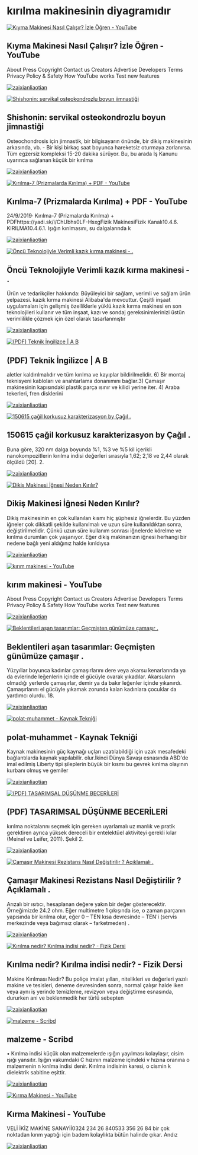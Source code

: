 # kırılma makinesinin diyagramıdır
<a href="https://mnn.zoosnet.net/LR/Chatpre.aspx?id=MNN94995150&p=https://topgrinding.com/" target="_blank">![Kıyma Makinesi Nasıl Çalışır? İzle Öğren - YouTube](https://github.com/technlg/images/blob/main/33.jpg)</a>
## Kıyma Makinesi Nasıl Çalışır? İzle Öğren - YouTube
About Press Copyright Contact us Creators Advertise Developers Terms Privacy Policy & Safety How YouTube works Test new features
<a href="https://mnn.zoosnet.net/LR/Chatpre.aspx?id=MNN94995150&p=https://topgrinding.com/" target="_blank"><img src="https://github.com/technlg/images/raw/main/chat11.jpg" alt="zaixianliaotian"/></a><a href="//whatsapp.shibangsoft.com/WhatsApp.php" ><img src="https://github.com/technlg/images/raw/main/chat11.png" alt=""></a>
<a href="https://mnn.zoosnet.net/LR/Chatpre.aspx?id=MNN94995150&p=https://topgrinding.com/" target="_blank">![Shishonin: servikal osteokondrozlu boyun jimnastiği](https://github.com/technlg/images/blob/main/23.jpg)</a>
## Shishonin: servikal osteokondrozlu boyun jimnastiği
Osteochondrosis için jimnastik, bir bilgisayarın önünde, bir dikiş makinesinin arkasında, vb. - Bir kişi birkaç saat boyunca hareketsiz oturmaya zorlanırsa. Tüm egzersiz kompleksi 15-20 dakika sürüyor. Bu, bu arada İş Kanunu uyarınca sağlanan küçük bir kırılma
<a href="https://mnn.zoosnet.net/LR/Chatpre.aspx?id=MNN94995150&p=https://topgrinding.com/" target="_blank"><img src="https://github.com/technlg/images/raw/main/chat11.jpg" alt="zaixianliaotian"/></a><a href="//whatsapp.shibangsoft.com/WhatsApp.php" ><img src="https://github.com/technlg/images/raw/main/chat11.png" alt=""></a>
<a href="https://mnn.zoosnet.net/LR/Chatpre.aspx?id=MNN94995150&p=https://topgrinding.com/" target="_blank">![Kırılma-7 (Prizmalarda Kırılma) + PDF - YouTube](https://github.com/technlg/images/blob/main/8.jpg)</a>
## Kırılma-7 (Prizmalarda Kırılma) + PDF - YouTube
24/9/2019· Kırılma-7 (Prizmalarda Kırılma) + PDFhttps://yadi.sk/i/ChUbhs0LF-HsxgFizik MakinesiFizik Kanalı10.4.6. KIRILMA10.4.6.1. Işığın kırılmasını, su dalgalarında k
<a href="https://mnn.zoosnet.net/LR/Chatpre.aspx?id=MNN94995150&p=https://topgrinding.com/" target="_blank"><img src="https://github.com/technlg/images/raw/main/chat11.jpg" alt="zaixianliaotian"/></a><a href="//whatsapp.shibangsoft.com/WhatsApp.php" ><img src="https://github.com/technlg/images/raw/main/chat11.png" alt=""></a>
<a href="https://mnn.zoosnet.net/LR/Chatpre.aspx?id=MNN94995150&p=https://topgrinding.com/" target="_blank">![Öncü Teknolojiyle Verimli kazık kırma makinesi - .](https://github.com/technlg/images/blob/main/54.jpg)</a>
## Öncü Teknolojiyle Verimli kazık kırma makinesi - .
Ürün ve tedarikçiler hakkında: Büyüleyici bir sağlam, verimli ve sağlam ürün yelpazesi. kazık kırma makinesi Alibaba'da mevcuttur. Çeşitli inşaat uygulamaları için gelişmiş özelliklerle yüklü.kazık kırma makinesi en son teknolojileri kullanır ve tüm inşaat, kazı ve sondaj gereksinimlerinizi üstün verimlilikle çözmek için özel olarak tasarlanmıştır 
<a href="https://mnn.zoosnet.net/LR/Chatpre.aspx?id=MNN94995150&p=https://topgrinding.com/" target="_blank"><img src="https://github.com/technlg/images/raw/main/chat11.jpg" alt="zaixianliaotian"/></a><a href="//whatsapp.shibangsoft.com/WhatsApp.php" ><img src="https://github.com/technlg/images/raw/main/chat11.png" alt=""></a>
<a href="https://mnn.zoosnet.net/LR/Chatpre.aspx?id=MNN94995150&p=https://topgrinding.com/" target="_blank">![(PDF) Teknik İngilizce | A B](https://github.com/technlg/images/blob/main/48.jpg)</a>
## (PDF) Teknik İngilizce | A B
aletler kaldırılmalıdır ve tüm kırılma ve kayıplar bildirilmelidir. 6)  Bir montaj teknisyeni kabloları ve anahtarlama donanımını bağlar.3) Çamaşır makinesinin kapısındaki plastik parça ısınır ve kilidi yerine iter. 4) Araba tekerleri, fren disklerini 
<a href="https://mnn.zoosnet.net/LR/Chatpre.aspx?id=MNN94995150&p=https://topgrinding.com/" target="_blank"><img src="https://github.com/technlg/images/raw/main/chat11.jpg" alt="zaixianliaotian"/></a><a href="//whatsapp.shibangsoft.com/WhatsApp.php" ><img src="https://github.com/technlg/images/raw/main/chat11.png" alt=""></a>
<a href="https://mnn.zoosnet.net/LR/Chatpre.aspx?id=MNN94995150&p=https://topgrinding.com/" target="_blank">![150615 çağil korkusuz karakterizasyon by Çağıl .](https://github.com/technlg/images/blob/main/22.jpg)</a>
## 150615 çağil korkusuz karakterizasyon by Çağıl .
Buna göre, 320 nm dalga boyunda %1, %3 ve %5 kil içerikli nanokompozitlerin kırılma indisi değerleri sırasıyla 1,62; 2,18 ve 2,44 olarak ölçüldü [20]. 2.
<a href="https://mnn.zoosnet.net/LR/Chatpre.aspx?id=MNN94995150&p=https://topgrinding.com/" target="_blank"><img src="https://github.com/technlg/images/raw/main/chat11.jpg" alt="zaixianliaotian"/></a><a href="//whatsapp.shibangsoft.com/WhatsApp.php" ><img src="https://github.com/technlg/images/raw/main/chat11.png" alt=""></a>
<a href="https://mnn.zoosnet.net/LR/Chatpre.aspx?id=MNN94995150&p=https://topgrinding.com/" target="_blank">![Dikiş Makinesi İğnesi Neden Kırılır?](https://github.com/technlg/images/blob/main/60.jpg)</a>
## Dikiş Makinesi İğnesi Neden Kırılır?
Dikiş makinesinin en çok kullanılan kısmı hiç şüphesiz iğnelerdir. Bu yüzden iğneler çok dikkatli şekilde kullanılmalı ve uzun süre kullanıldıktan sonra, değiştirilmelidir. Çünkü uzun süre kullanım sonrası iğnelerde körelme ve kırılma durumları çok yaşanıyor. Eğer dikiş makinanızın iğnesi herhangi bir nedene bağlı yeni aldığınız halde kırıldıysa 
<a href="https://mnn.zoosnet.net/LR/Chatpre.aspx?id=MNN94995150&p=https://topgrinding.com/" target="_blank"><img src="https://github.com/technlg/images/raw/main/chat11.jpg" alt="zaixianliaotian"/></a><a href="//whatsapp.shibangsoft.com/WhatsApp.php" ><img src="https://github.com/technlg/images/raw/main/chat11.png" alt=""></a>
<a href="https://mnn.zoosnet.net/LR/Chatpre.aspx?id=MNN94995150&p=https://topgrinding.com/" target="_blank">![kırım makinesi - YouTube](https://github.com/technlg/images/blob/main/15.jpg)</a>
## kırım makinesi - YouTube
About Press Copyright Contact us Creators Advertise Developers Terms Privacy Policy & Safety How YouTube works Test new features
<a href="https://mnn.zoosnet.net/LR/Chatpre.aspx?id=MNN94995150&p=https://topgrinding.com/" target="_blank"><img src="https://github.com/technlg/images/raw/main/chat11.jpg" alt="zaixianliaotian"/></a><a href="//whatsapp.shibangsoft.com/WhatsApp.php" ><img src="https://github.com/technlg/images/raw/main/chat11.png" alt=""></a>
<a href="https://mnn.zoosnet.net/LR/Chatpre.aspx?id=MNN94995150&p=https://topgrinding.com/" target="_blank">![Beklentileri aşan tasarımlar: Geçmişten günümüze çamaşır .](https://github.com/technlg/images/blob/main/34.jpg)</a>
## Beklentileri aşan tasarımlar: Geçmişten günümüze çamaşır .
Yüzyıllar boyunca kadınlar çamaşırlarını dere veya akarsu kenarlarında ya da evlerinde leğenlerin içinde el gücüyle ovarak yıkadılar. Akarsuların olmadığı yerlerde çamaşırlar, demir ya da bakır leğenler içinde yıkanırdı. Çamaşırlarını el gücüyle yıkamak zorunda kalan kadınlara çocuklar da yardımcı olurdu. 18.
<a href="https://mnn.zoosnet.net/LR/Chatpre.aspx?id=MNN94995150&p=https://topgrinding.com/" target="_blank"><img src="https://github.com/technlg/images/raw/main/chat11.jpg" alt="zaixianliaotian"/></a><a href="//whatsapp.shibangsoft.com/WhatsApp.php" ><img src="https://github.com/technlg/images/raw/main/chat11.png" alt=""></a>
<a href="https://mnn.zoosnet.net/LR/Chatpre.aspx?id=MNN94995150&p=https://topgrinding.com/" target="_blank">![polat-muhammet - Kaynak Tekniği](https://github.com/technlg/images/blob/main/9.jpg)</a>
## polat-muhammet - Kaynak Tekniği
Kaynak makinesinin güç kaynağı uçları uzatılabildiği için uzak mesafedeki bağlantılarda kaynak yapılabilir.  olur.İkinci Dünya Savaşı esnasında ABD'de imal edilmiş Liberty tipi şileplerin büyük bir kısmı bu gevrek kırılma olayının kurbanı olmuş ve gemiler 
<a href="https://mnn.zoosnet.net/LR/Chatpre.aspx?id=MNN94995150&p=https://topgrinding.com/" target="_blank"><img src="https://github.com/technlg/images/raw/main/chat11.jpg" alt="zaixianliaotian"/></a><a href="//whatsapp.shibangsoft.com/WhatsApp.php" ><img src="https://github.com/technlg/images/raw/main/chat11.png" alt=""></a>
<a href="https://mnn.zoosnet.net/LR/Chatpre.aspx?id=MNN94995150&p=https://topgrinding.com/" target="_blank">![(PDF) TASARIMSAL DÜŞÜNME BECERİLERİ](https://github.com/technlg/images/blob/main/57.jpg)</a>
## (PDF) TASARIMSAL DÜŞÜNME BECERİLERİ
kırılma noktalarını seçmek için gereken uyarlamalı uz manlık ve pratik gerektiren ayrıca yüksek dereceli bir entelektüel aktiviteyi gerekli kılar (Meinel ve Leifer, 2011). Şekil 2.
<a href="https://mnn.zoosnet.net/LR/Chatpre.aspx?id=MNN94995150&p=https://topgrinding.com/" target="_blank"><img src="https://github.com/technlg/images/raw/main/chat11.jpg" alt="zaixianliaotian"/></a><a href="//whatsapp.shibangsoft.com/WhatsApp.php" ><img src="https://github.com/technlg/images/raw/main/chat11.png" alt=""></a>
<a href="https://mnn.zoosnet.net/LR/Chatpre.aspx?id=MNN94995150&p=https://topgrinding.com/" target="_blank">![Çamaşır Makinesi Rezistans Nasıl Değiştirilir ? Açıklamalı .](https://github.com/technlg/images/blob/main/26.jpg)</a>
## Çamaşır Makinesi Rezistans Nasıl Değiştirilir ? Açıklamalı .
Arızalı bir ısıtıcı, hesaplanan değere yakın bir değer gösterecektir. Örneğimizde 24.2 ohm. Eğer multimetre 1 çıkışında ise, o zaman parçanın yapısında bir kırılma olur, eğer 0 – TEN kısa devresinde – TEN'i (servis merkezinde veya bağımsız olarak – farketmeden) .
<a href="https://mnn.zoosnet.net/LR/Chatpre.aspx?id=MNN94995150&p=https://topgrinding.com/" target="_blank"><img src="https://github.com/technlg/images/raw/main/chat11.jpg" alt="zaixianliaotian"/></a><a href="//whatsapp.shibangsoft.com/WhatsApp.php" ><img src="https://github.com/technlg/images/raw/main/chat11.png" alt=""></a>
<a href="https://mnn.zoosnet.net/LR/Chatpre.aspx?id=MNN94995150&p=https://topgrinding.com/" target="_blank">![Kırılma nedir? Kırılma indisi nedir? - Fizik Dersi](https://github.com/technlg/images/blob/main/41.jpg)</a>
## Kırılma nedir? Kırılma indisi nedir? - Fizik Dersi
Makine Kırılması Nedir? Bu poliçe imalat yılları, nitelikleri ve değerleri yazılı makine ve tesisleri, deneme devresinden sonra, normal çalışır halde iken veya aynı iş yerinde temizleme, revizyon veya değiştirme esnasında, dururken ani ve beklenmedik her türlü sebepten 
<a href="https://mnn.zoosnet.net/LR/Chatpre.aspx?id=MNN94995150&p=https://topgrinding.com/" target="_blank"><img src="https://github.com/technlg/images/raw/main/chat11.jpg" alt="zaixianliaotian"/></a><a href="//whatsapp.shibangsoft.com/WhatsApp.php" ><img src="https://github.com/technlg/images/raw/main/chat11.png" alt=""></a>
<a href="https://mnn.zoosnet.net/LR/Chatpre.aspx?id=MNN94995150&p=https://topgrinding.com/" target="_blank">![malzeme - Scribd](https://github.com/technlg/images/blob/main/19.jpg)</a>
## malzeme - Scribd
• Kırılma indisi küçük olan malzemelerde ışığın yayılması kolaylaşır, cisim ışığı yansıtır. Işığın vakumdaki C hızının malzeme içindeki v hızına oranına o malzemenin n kırılma indisi denir. Kırılma indisinin karesi, o cismin k dielektrik sabitine eşittir.
<a href="https://mnn.zoosnet.net/LR/Chatpre.aspx?id=MNN94995150&p=https://topgrinding.com/" target="_blank"><img src="https://github.com/technlg/images/raw/main/chat11.jpg" alt="zaixianliaotian"/></a><a href="//whatsapp.shibangsoft.com/WhatsApp.php" ><img src="https://github.com/technlg/images/raw/main/chat11.png" alt=""></a>
<a href="https://mnn.zoosnet.net/LR/Chatpre.aspx?id=MNN94995150&p=https://topgrinding.com/" target="_blank">![Kırma Makinesi - YouTube](https://github.com/technlg/images/blob/main/63.jpg)</a>
## Kırma Makinesi - YouTube
VELİ İKİZ MAKİNE SANAYİİ0324 234 26 840533 356 26 84 bir çok noktadan kırım yaptığı için badem kolaylıkta bütün halinde çıkar. Andız 
<a href="https://mnn.zoosnet.net/LR/Chatpre.aspx?id=MNN94995150&p=https://topgrinding.com/" target="_blank"><img src="https://github.com/technlg/images/raw/main/chat11.jpg" alt="zaixianliaotian"/></a><a href="//whatsapp.shibangsoft.com/WhatsApp.php" ><img src="https://github.com/technlg/images/raw/main/chat11.png" alt=""></a>
